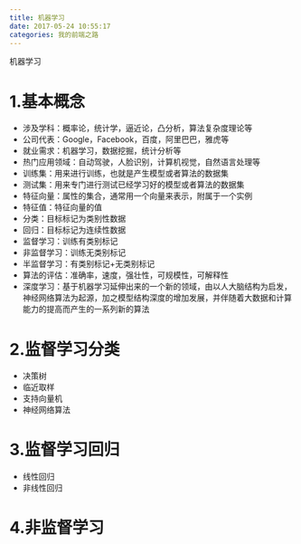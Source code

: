 ```yaml
---
title: 机器学习
date: 2017-05-24 10:55:17
categories: 我的前端之路
---
```

机器学习
<!-- more -->
# 1.基本概念
- 涉及学科：概率论，统计学，逼近论，凸分析，算法复杂度理论等
- 公司代表：Google，Facebook，百度，阿里巴巴，雅虎等
- 就业需求：机器学习，数据挖掘，统计分析等
- 热门应用领域：自动驾驶，人脸识别，计算机视觉，自然语言处理等
- 训练集：用来进行训练，也就是产生模型或者算法的数据集
- 测试集：用来专门进行测试已经学习好的模型或者算法的数据集
- 特征向量：属性的集合，通常用一个向量来表示，附属于一个实例
- 特征值：特征向量的值
- 分类：目标标记为类别性数据
- 回归：目标标记为连续性数据
- 监督学习：训练有类别标记
- 非监督学习：训练无类别标记
- 半监督学习：有类别标记+无类别标记
- 算法的评估：准确率，速度，强壮性，可规模性，可解释性
- 深度学习：基于机器学习延伸出来的一个新的领域，由以人大脑结构为启发，神经网络算法为起源，加之模型结构深度的增加发展，并伴随着大数据和计算能力的提高而产生的一系列新的算法

# 2.监督学习分类
- 决策树
- 临近取样
- 支持向量机
- 神经网络算法

# 3.监督学习回归
- 线性回归
- 非线性回归

# 4.非监督学习